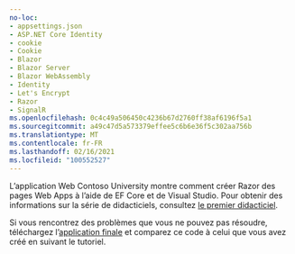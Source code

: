```yaml
---
no-loc:
- appsettings.json
- ASP.NET Core Identity
- cookie
- Cookie
- Blazor
- Blazor Server
- Blazor WebAssembly
- Identity
- Let's Encrypt
- Razor
- SignalR
ms.openlocfilehash: 0c4c49a506450c4236b67d2760ff38af6196f5a1
ms.sourcegitcommit: a49c47d5a573379effee5c6b6e36f5c302aa756b
ms.translationtype: MT
ms.contentlocale: fr-FR
ms.lasthandoff: 02/16/2021
ms.locfileid: "100552527"
---
```

L’application Web Contoso University montre comment créer Razor des pages Web Apps à l’aide de EF Core et de Visual Studio. Pour obtenir des informations sur la série de didacticiels, consultez [le premier didacticiel](xref:data/ef-rp/intro).

Si vous rencontrez des problèmes que vous ne pouvez pas résoudre, téléchargez l’[application finale](https://github.com/dotnet/AspNetCore.Docs/tree/master/aspnetcore/data/ef-rp/intro/samples) et comparez ce code à celui que vous avez créé en suivant le tutoriel.
